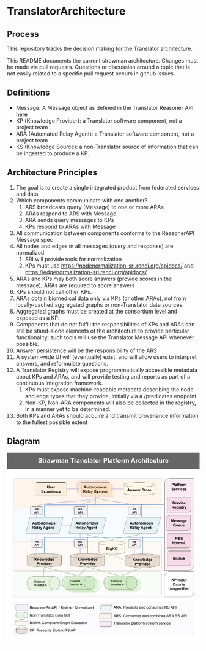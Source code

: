 # TranslatorArchitecture

## Process

This repository tracks the decision making for the Translator architecture.

This README documents the current strawman architecture.  Changes must be made via pull requests.   Questions or discussion around a topic that is not easily related to a specific pull request occurs in github issues.

## Definitions

  * Message: A Message object as defined in the Translator Reasoner API [here](https://github.com/NCATS-Tangerine/NCATS-ReasonerStdAPI/blob/master/API/TranslatorReasonersAPI.yaml#L88)
  * KP (Knowledge Provider): a Translator software component, not a project team
  * ARA (Automated Relay Agent): a Translator software component, not a project team
  * KS (Knowledge Source): a non-Translator source of information that can be ingested to produce a KP.

## Architecture Principles

1. The goal is to create a single integrated product from federated services and data
2. Which components communicate with one another?
    1. ARS broadcasts query (Message) to one or more ARAs
    2. ARAs respond to ARS with Message
    3. ARA sends query messages to KPs
    4. KPs respond to ARAs with Message
3. All communication between components conforms to the ReasonerAPI Message spec
4. All nodes and edges in all messages (query and response) are normalized
    1. SRI will provide tools for normalization
    2. KPs must use https://nodenormalization-sri.renci.org/apidocs/ and https://edgenormalization-sri.renci.org/apidocs/
5. ARAs and KPs may both score answers (provide scores in the message); ARAs are required to score answers
6. KPs should not call other KPs.
7. ARAs obtain biomedical data only via KPs (or other ARAs), not from locally-cached aggregated graphs or non-Translator data sources.
8. Aggregated graphs must be created at the consortium level and exposed as a KP.
9. Components that do not fulfill the responsibilities of KPs and ARAs can still be stand-alone elements of the architecture to provide particular functionality; such tools will use the Translator Message API whenever possible.
10. Answer persistence will be the responsibility of the ARS
11. A system-wide UI will (eventually) exist, and will allow users to interpret answers, and reformulate questions.
12. A Translator Registry will expose programmatically accessible metadata about KPs and ARAs, and will provide testing and reports as part of a continuous integration framework.
    1. KPs must expose machine-readable metadata describing the node and edge types that they provide, initially via a /predicates endpoint
    2. Non-KP, Non-ARA components will also be collected in the registry, in a manner yet to be determined.
13. Both KPs and ARAs should acquire and transmit provenance information to the fullest possible extent

## Diagram

![ArchitectureDiagram](Architecture.png)

